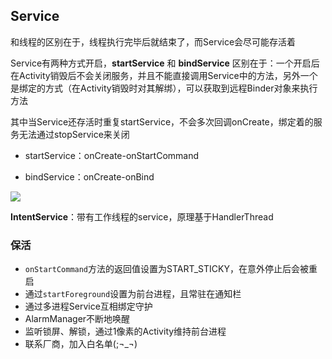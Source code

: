 ## Service

和线程的区别在于，线程执行完毕后就结束了，而Service会尽可能存活着

Service有两种方式开启，**startService** 和 **bindService** 区别在于：一个开启后在Activity销毁后不会关闭服务，并且不能直接调用Service中的方法，另外一个是绑定的方式（在Activity销毁时对其解绑），可以获取到远程Binder对象来执行方法

其中当Service还存活时重复startService，不会多次回调onCreate，绑定着的服务无法通过stopService来关闭

- startService：onCreate-onStartCommand

- bindService：onCreate-onBind

![](http://images.cnitblog.com/blog/325852/201303/24233205-ccefbc4a326048d79b111d05d1f8ff03.png)

**IntentService**：带有工作线程的service，原理基于HandlerThread

### 保活

- `onStartCommand`方法的返回值设置为START_STICKY，在意外停止后会被重启
- 通过`startForeground`设置为前台进程，且常驻在通知栏
- 通过多进程Service互相绑定守护
- AlarmManager不断地唤醒
- 监听锁屏、解锁，通过1像素的Activity维持前台进程
- 联系厂商，加入白名单(;¬_¬)
